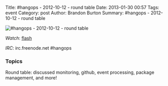 Title: #hangops - 2012-10-12 - round table
Date: 2013-01-30 00:57
Tags: event
Category: post
Author: Brandon Burton
Summary: #hangops - 2012-10-12 - round table

![#hangops - 2012-10-12 - round table](http://i.ytimg.com/vi/kp4E-FtBXcs/3.jpg)

_Watch_: [flash](https://www.youtube.com/v/kp4E-FtBXcs?version=3&f=user_uploads&app=youtube_gdata)

_IRC_: irc.freenode.net #hangops

### Topics
Round table: discussed monitoring, github, event processing, package management, and more!
